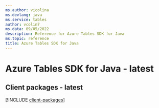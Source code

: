 ```yaml
---
ms.author: vicolina
ms.devlang: java
ms.service: tables
author: vcolin7
ms.data: 09/05/2022
description: Reference for Azure Tables SDK for Java
ms.topic: reference
title: Azure Tables SDK for Java
---
```

# Azure Tables SDK for Java - latest

## Client packages - latest
[!INCLUDE [client-packages](tables-client-index.md)]